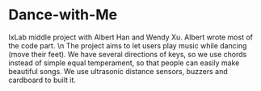 # Dance-with-Me
IxLab middle project with Albert Han and Wendy Xu. Albert wrote most of the code part. \n
The project aims to let users play music while dancing (move their feet). We have several directions of keys, so we use chords instead of simple equal temperament, so that people can easily make beautiful songs. We use ultrasonic distance sensors, buzzers and cardboard to built it.
